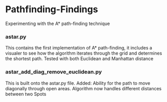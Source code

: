 # Pathfinding-Findings
Experimenting with the A* path-finding technique

### astar.py
This contains the first implementation of A* path-finding, it includes a visualer to see how the algorithm iterates through the grid and determines the shortest path.
Tested with both Euclidean and Manhattan distance


### astar_add_diag_remove_euclidean.py
This is built onto the astar.py file.
Added: 
Ability for the path to move diagonally through open areas.
Algorithm now handles different distances between two Spots
